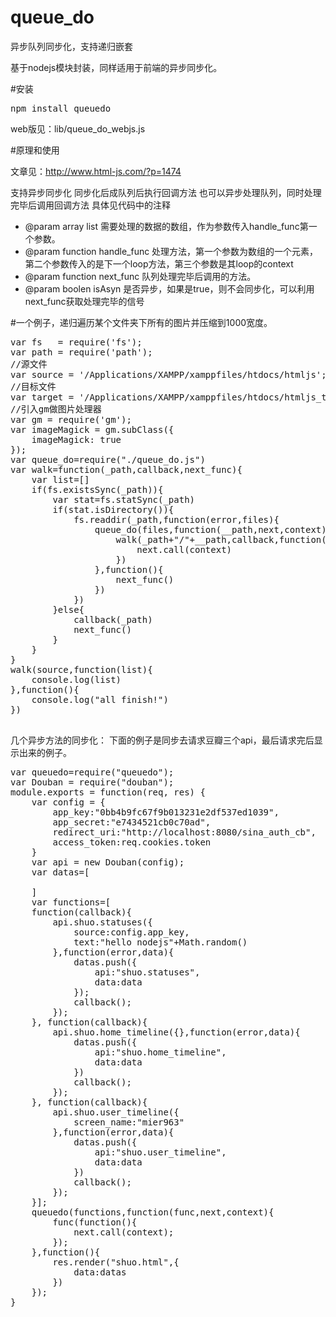 queue_do
========

异步队列同步化，支持递归嵌套

基于nodejs模块封装，同样适用于前端的异步同步化。

#安装

<pre>
npm install queuedo
</pre>

web版见：lib/queue_do_webjs.js


#原理和使用

文章见：http://www.html-js.com/?p=1474

支持异步同步化
同步化后成队列后执行回调方法
也可以异步处理队列，同时处理完毕后调用回调方法
具体见代码中的注释

 * @param array list 需要处理的数据的数组，作为参数传入handle_func第一个参数。
 * @param function handle_func 处理方法，第一个参数为数组的一个元素，第二个参数传入的是下一个loop方法，第三个参数是其loop的context
 * @param function next_func 队列处理完毕后调用的方法。
 * @param boolen isAsyn 是否异步，如果是true，则不会同步化，可以利用next_func获取处理完毕的信号

#一个例子，递归遍历某个文件夹下所有的图片并压缩到1000宽度。

<pre>
var fs   = require('fs');
var path = require('path');
//源文件
var source = '/Applications/XAMPP/xamppfiles/htdocs/htmljs';
//目标文件
var target = '/Applications/XAMPP/xamppfiles/htdocs/htmljs_temp';
//引入gm做图片处理器
var gm = require('gm');
var imageMagick = gm.subClass({
    imageMagick: true
});
var queue_do=require("./queue_do.js")
var walk=function(_path,callback,next_func){
    var list=[]
    if(fs.existsSync(_path)){
        var stat=fs.statSync(_path)
        if(stat.isDirectory()){
            fs.readdir(_path,function(error,files){
                queue_do(files,function(__path,next,context){
                    walk(_path+"/"+__path,callback,function(){
                        next.call(context)
                    })
                },function(){
                    next_func()
                })
            })
        }else{
            callback(_path)
            next_func()
        }
    }
}
walk(source,function(list){
    console.log(list)
},function(){
    console.log("all finish!")
})

</pre>

几个异步方法的同步化：
下面的例子是同步去请求豆瓣三个api，最后请求完后显示出来的例子。
<pre>
var queuedo=require("queuedo");
var Douban = require("douban");
module.exports = function(req, res) {
    var config = {
        app_key:"0bb4b9fc67f9b013231e2df537ed1039",
        app_secret:"e7434521cb0c70ad",
        redirect_uri:"http://localhost:8080/sina_auth_cb",
        access_token:req.cookies.token
    }
    var api = new Douban(config);
    var datas=[
        
    ]
    var functions=[
    function(callback){
        api.shuo.statuses({
            source:config.app_key,
            text:"hello nodejs"+Math.random()
        },function(error,data){
            datas.push({
                api:"shuo.statuses",
                data:data
            });
            callback();
        });
    }, function(callback){
        api.shuo.home_timeline({},function(error,data){
            datas.push({
                api:"shuo.home_timeline",
                data:data
            })
            callback();
        });
    }, function(callback){
        api.shuo.user_timeline({
            screen_name:"mier963"
        },function(error,data){
            datas.push({
                api:"shuo.user_timeline",
                data:data
            })
            callback();
        });
    }];
    queuedo(functions,function(func,next,context){
        func(function(){
            next.call(context);
        });
    },function(){
        res.render("shuo.html",{
            data:datas
        })
    });
}
</pre>